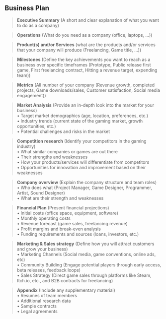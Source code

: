 <link rel="stylesheet" href="../style.css">

## Business Plan

> **Executive Summary** (A short and clear explanation of what you want to do as a company)  

> **Operations** (What do you need as a company (office, laptops, ...))  

> **Product(s) and/or Services** (what are the products and/or services that your company will produce (Freelancing, Game title, ...))  

> **Milestones** (Define the key achievements you want to reach as a business over specific timeframes (Prototype, Public release first game, First freelancing contract, Hitting a revenue target, expending team))  

> **Metrics** (All number of your company (Revenue growth, completed projects, Game downloads/sales, Customer satisfaction, Social media engagement))  

> **Market Analysis** (Provide an in-depth look into the market for your business)  
> • Target market demographics (age, location, preferences, etc.)  
> • Industry trends (current state of the gaming market, growth opportunities, etc.)  
> • Potential challenges and risks in the market  

> **Competition research** (Identify your competitors in the gaming industry)  
> • What similar companies or games are out there  
> • Their strengths and weaknesses  
> • How your products/services will differentiate from competitors  
> • Opportunities for innovation and improvement based on their weaknesses  

> **Company overview** (Explain the company structure and team roles)  
> • Who does what (Project Manager, Game Designer, Programmer, Artist, Sound Designer)  
> • What are their strength and weaknesses  

> **Financial Plan** (Present financial projections)  
> • Initial costs (office space, equipment, software)  
> • Monthly operating costs  
> • Revenue forecast (game sales, freelancing revenue)  
> • Profit margins and break-even analysis  
> • Funding requirements and sources (loans, investors, etc.)  

> **Marketing & Sales strategy** (Define how you will attract customers and grow your business)  
> • Marketing Channels (Social media, game conventions, online ads, etc)  
> • Community Building (Engage potential players through early access, beta releases, feedback loops)  
> • Sales Strategy (Direct game sales through platforms like Steam, Itch.io, etc., and B2B contracts for freelancing)  

> **Appendix** (Include any supplementary material)  
> • Resumes of team members  
> • Additional research data  
> • Sample contracts  
> • Legal agreements  
